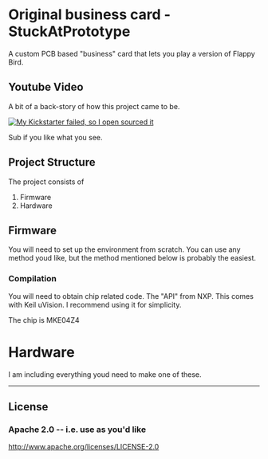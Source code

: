 # Original business card - StuckAtPrototype

A custom PCB based "business" card that lets you play a version of Flappy Bird.

## Youtube Video
A bit of a back-story of how this project came to be.

[![My Kickstarter failed, so I open sourced it](https://img.youtube.com/vi/y-lWarLUhfg/0.jpg)](https://youtu.be/y-lWarLUhfg)

Sub if you like what you see.

## Project Structure
The project consists of
1. Firmware
2. Hardware

## Firmware
You will need to set up the environment from scratch. You can use any method youd like, but the method mentioned below is probably the easiest.

### Compilation
You will need to obtain chip related code. The "API" from NXP. This comes with Keil uVision. I recommend using it for simplicity. 

The chip is MKE04Z4

# Hardware
I am including everything youd need to make one of these. 

---
## License
### Apache 2.0 -- i.e. use as you'd like
http://www.apache.org/licenses/LICENSE-2.0
